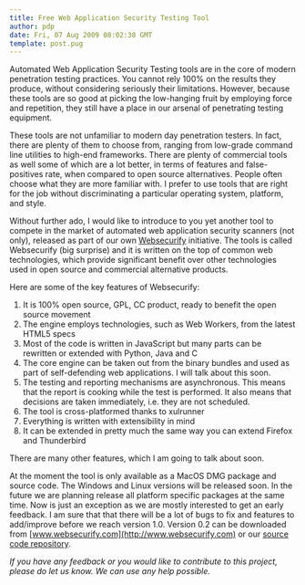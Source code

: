 ```yaml
---
title: Free Web Application Security Testing Tool
author: pdp
date: Fri, 07 Aug 2009 08:02:38 GMT
template: post.pug
---
```


Automated Web Application Security Testing tools are in the core of modern penetration testing practices. You cannot rely 100% on the results they produce, without considering seriously their limitations. However, because these tools are so good at picking the low-hanging fruit by employing force and repetition, they still have a place in our arsenal of penetrating testing equipment.

These tools are not unfamiliar to modern day penetration testers. In fact, there are plenty of them to choose from, ranging from low-grade command line utilities to high-end frameworks. There are plenty of commercial tools as well some of which are a lot better, in terms of features and false-positives rate, when compared to open source alternatives. People often choose what they are more familiar with. I prefer to use tools that are right for the job without discriminating a particular operating system, platform, and style.

Without further ado, I would like to introduce to you yet another tool to compete in the market of automated web application security scanners (not only), released as part of our own [Websecurify](http://www.websecurify.com) initiative. The tools is called Websecurify (big surprise) and it is written on the top of common web technologies, which provide significant benefit over other technologies used in open source and commercial alternative products.

Here are some of the key features of Websecurify:

1. It is 100% open source, GPL, CC product, ready to benefit the open source movement
2. The engine employs technologies, such as Web Workers, from the latest HTML5 specs
3. Most of the code is written in JavaScript but many parts can be rewritten or extended with Python, Java and C
4. The core engine can be taken out from the binary bundles and used as part of self-defending web applications. I will talk about this soon.
5. The testing and reporting mechanisms are asynchronous. This means that the report is cooking while the test is performed. It also means that decisions are taken immediately, i.e. they are not scheduled.
6. The tool is cross-platformed thanks to xulrunner
7. Everything is written with extensibility in mind
8. It can be extended in pretty much the same way you can extend Firefox and Thunderbird

There are many other features, which I am going to talk about soon.

At the moment the tool is only available as a MacOS DMG package and source code. The Windows and Linux versions will be released soon. In the future we are planning release all platform specific packages at the same time. Now is just an exception as we are mostly interested to get an early feedback. I am sure that that there will be a lot of bugs to fix and features to add/improve before we reach version 1.0. Version 0.2 can be downloaded from [www.websecurify.com](http://www.websecurify.com) or our [source code repository](http://code.google.com/p/websecurify/).

_If you have any feedback or you would like to contribute to this project, please do let us know. We can use any help possible._
